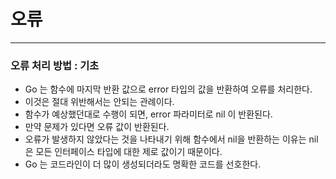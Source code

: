 
# 오류

---

### 오류 처리 방법 : 기초

- Go 는 함수에 마지막 반환 값으로 error 타입의 값을 반환하여 오류를 처리한다.
- 이것은 절대 위반해서는 안되는 관례이다.
- 함수가 예상했던대로 수행이 되면, error 파라미터로 nil 이 반환된다.
- 만약 문제가 있다면 오류 값이 반환된다.
- 오류가 발생하지 않았다는 것을 나타내기 위해 함수에서 nil을 반환하는 이유는 nil 은 모든 인터페이스 타입에 대한 제로 값이기 때문이다.
- Go 는 코드라인이 더 많이 생성되더라도 명확한 코드를 선호한다.

<br />
